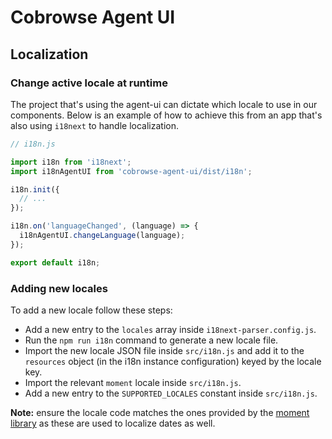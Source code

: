 # Cobrowse Agent UI

## Localization

### Change active locale at runtime

The project that's using the agent-ui can dictate which locale to use in our components. Below is an example of how to
achieve this from an app that's also using `i18next` to handle localization.

```js
// i18n.js

import i18n from 'i18next';
import i18nAgentUI from 'cobrowse-agent-ui/dist/i18n';

i18n.init({
  // ...
});

i18n.on('languageChanged', (language) => {
  i18nAgentUI.changeLanguage(language);
});

export default i18n;
```

### Adding new locales

To add a new locale follow these steps:

- Add a new entry to the `locales` array inside `i18next-parser.config.js`.
- Run the `npm run i18n` command to generate a new locale file.
- Import the new locale JSON file inside `src/i18n.js` and add it to the `resources` object (in the i18n instance
  configuration) keyed by the locale key.
- Import the relevant `moment` locale inside `src/i18n.js`.
- Add a new entry to the `SUPPORTED_LOCALES` constant inside `src/i18n.js`.

**Note:** ensure the locale code matches the ones provided by the
[moment library](https://github.com/moment/moment/tree/develop/locale) as these are used to localize dates as well.

